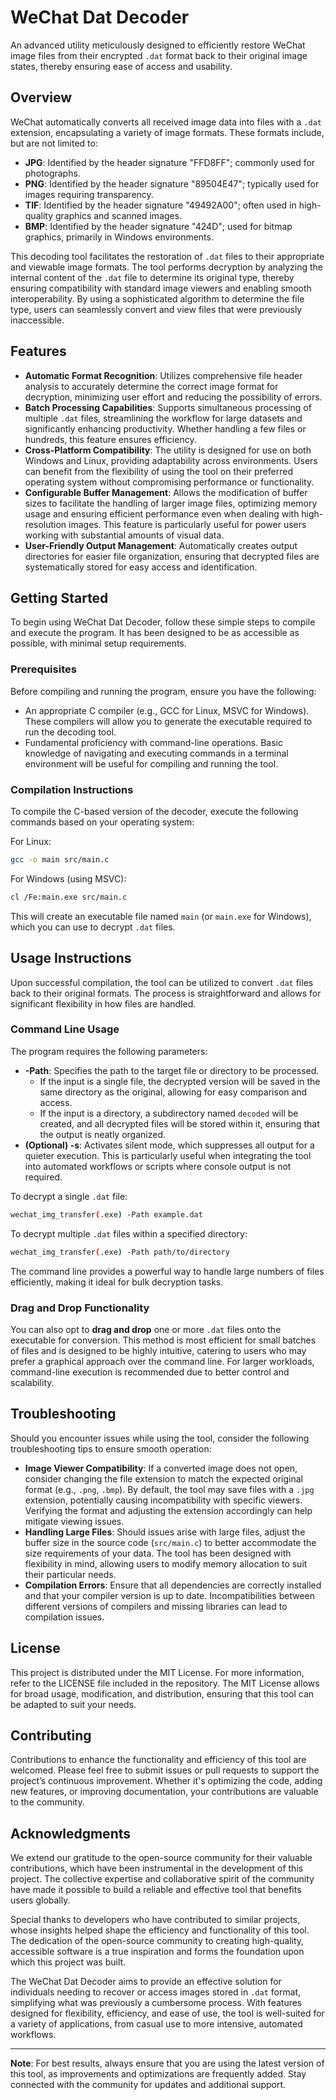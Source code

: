 # WeChat Dat Decoder

An advanced utility meticulously designed to efficiently restore WeChat image files from their encrypted `.dat` format back to their original image states, thereby ensuring ease of access and usability.

## Overview

WeChat automatically converts all received image data into files with a `.dat` extension, encapsulating a variety of image formats. These formats include, but are not limited to:

- **JPG**: Identified by the header signature "FFD8FF"; commonly used for photographs.
- **PNG**: Identified by the header signature "89504E47"; typically used for images requiring transparency.
- **TIF**: Identified by the header signature "49492A00"; often used in high-quality graphics and scanned images.
- **BMP**: Identified by the header signature "424D"; used for bitmap graphics, primarily in Windows environments.

This decoding tool facilitates the restoration of `.dat` files to their appropriate and viewable image formats. The tool performs decryption by analyzing the internal content of the `.dat` file to determine its original type, thereby ensuring compatibility with standard image viewers and enabling smooth interoperability. By using a sophisticated algorithm to determine the file type, users can seamlessly convert and view files that were previously inaccessible.

## Features

- **Automatic Format Recognition**: Utilizes comprehensive file header analysis to accurately determine the correct image format for decryption, minimizing user effort and reducing the possibility of errors.
- **Batch Processing Capabilities**: Supports simultaneous processing of multiple `.dat` files, streamlining the workflow for large datasets and significantly enhancing productivity. Whether handling a few files or hundreds, this feature ensures efficiency.
- **Cross-Platform Compatibility**: The utility is designed for use on both Windows and Linux, providing adaptability across environments. Users can benefit from the flexibility of using the tool on their preferred operating system without compromising performance or functionality.
- **Configurable Buffer Management**: Allows the modification of buffer sizes to facilitate the handling of larger image files, optimizing memory usage and ensuring efficient performance even when dealing with high-resolution images. This feature is particularly useful for power users working with substantial amounts of visual data.
- **User-Friendly Output Management**: Automatically creates output directories for easier file organization, ensuring that decrypted files are systematically stored for easy access and identification.

## Getting Started

To begin using WeChat Dat Decoder, follow these simple steps to compile and execute the program. It has been designed to be as accessible as possible, with minimal setup requirements.

### Prerequisites

Before compiling and running the program, ensure you have the following:

- An appropriate C compiler (e.g., GCC for Linux, MSVC for Windows). These compilers will allow you to generate the executable required to run the decoding tool.
- Fundamental proficiency with command-line operations. Basic knowledge of navigating and executing commands in a terminal environment will be useful for compiling and running the tool.

### Compilation Instructions

To compile the C-based version of the decoder, execute the following commands based on your operating system:

For Linux:

```bash
gcc -o main src/main.c
```

For Windows (using MSVC):

```bash
cl /Fe:main.exe src/main.c
```

This will create an executable file named `main` (or `main.exe` for Windows), which you can use to decrypt `.dat` files.

## Usage Instructions

Upon successful compilation, the tool can be utilized to convert `.dat` files back to their original formats. The process is straightforward and allows for significant flexibility in how files are handled.

### Command Line Usage

The program requires the following parameters:

- **-Path**: Specifies the path to the target file or directory to be processed.
  - If the input is a single file, the decrypted version will be saved in the same directory as the original, allowing for easy comparison and access.
  - If the input is a directory, a subdirectory named `decoded` will be created, and all decrypted files will be stored within it, ensuring that the output is neatly organized.
- **(Optional) -s**: Activates silent mode, which suppresses all output for a quieter execution. This is particularly useful when integrating the tool into automated workflows or scripts where console output is not required.

To decrypt a single `.dat` file:

```bash
wechat_img_transfer(.exe) -Path example.dat
```

To decrypt multiple `.dat` files within a specified directory:

```bash
wechat_img_transfer(.exe) -Path path/to/directory
```

The command line provides a powerful way to handle large numbers of files efficiently, making it ideal for bulk decryption tasks.

### Drag and Drop Functionality

You can also opt to **drag and drop** one or more `.dat` files onto the executable for conversion. This method is most efficient for small batches of files and is designed to be highly intuitive, catering to users who may prefer a graphical approach over the command line. For larger workloads, command-line execution is recommended due to better control and scalability.

## Troubleshooting

Should you encounter issues while using the tool, consider the following troubleshooting tips to ensure smooth operation:

- **Image Viewer Compatibility**: If a converted image does not open, consider changing the file extension to match the expected original format (e.g., `.png`, `.bmp`). By default, the tool may save files with a `.jpg` extension, potentially causing incompatibility with specific viewers. Verifying the format and adjusting the extension accordingly can help mitigate viewing issues.
- **Handling Large Files**: Should issues arise with large files, adjust the buffer size in the source code (`src/main.c`) to better accommodate the size requirements of your data. The tool has been designed with flexibility in mind, allowing users to modify memory allocation to suit their particular needs.
- **Compilation Errors**: Ensure that all dependencies are correctly installed and that your compiler version is up to date. Incompatibilities between different versions of compilers and missing libraries can lead to compilation issues.

## License

This project is distributed under the MIT License. For more information, refer to the LICENSE file included in the repository. The MIT License allows for broad usage, modification, and distribution, ensuring that this tool can be adapted to suit your needs.

## Contributing

Contributions to enhance the functionality and efficiency of this tool are welcomed. Please feel free to submit issues or pull requests to support the project’s continuous improvement. Whether it's optimizing the code, adding new features, or improving documentation, your contributions are valuable to the community.

## Acknowledgments

We extend our gratitude to the open-source community for their valuable contributions, which have been instrumental in the development of this project. The collective expertise and collaborative spirit of the community have made it possible to build a reliable and effective tool that benefits users globally.

Special thanks to developers who have contributed to similar projects, whose insights helped shape the efficiency and functionality of this tool. The dedication of the open-source community to creating high-quality, accessible software is a true inspiration and forms the foundation upon which this project was built.

The WeChat Dat Decoder aims to provide an effective solution for individuals needing to recover or access images stored in `.dat` format, simplifying what was previously a cumbersome process. With features designed for flexibility, efficiency, and ease of use, the tool is well-suited for a variety of applications, from casual use to more intensive, automated workflows.

---

**Note**: For best results, always ensure that you are using the latest version of this tool, as improvements and optimizations are frequently added. Stay connected with the community for updates and additional support.

